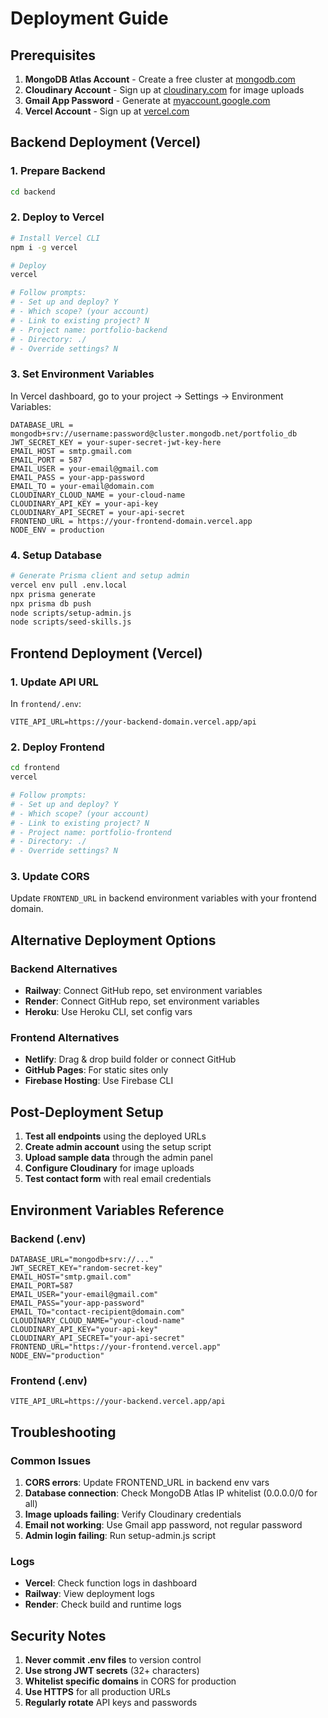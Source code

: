 # Deployment Guide

## Prerequisites

1. **MongoDB Atlas Account** - Create a free cluster at [mongodb.com](https://www.mongodb.com/cloud/atlas)
2. **Cloudinary Account** - Sign up at [cloudinary.com](https://cloudinary.com) for image uploads
3. **Gmail App Password** - Generate at [myaccount.google.com](https://myaccount.google.com/apppasswords)
4. **Vercel Account** - Sign up at [vercel.com](https://vercel.com)

## Backend Deployment (Vercel)

### 1. Prepare Backend
```bash
cd backend
```

### 2. Deploy to Vercel
```bash
# Install Vercel CLI
npm i -g vercel

# Deploy
vercel

# Follow prompts:
# - Set up and deploy? Y
# - Which scope? (your account)
# - Link to existing project? N
# - Project name: portfolio-backend
# - Directory: ./
# - Override settings? N
```

### 3. Set Environment Variables
In Vercel dashboard, go to your project → Settings → Environment Variables:

```
DATABASE_URL = mongodb+srv://username:password@cluster.mongodb.net/portfolio_db
JWT_SECRET_KEY = your-super-secret-jwt-key-here
EMAIL_HOST = smtp.gmail.com
EMAIL_PORT = 587
EMAIL_USER = your-email@gmail.com
EMAIL_PASS = your-app-password
EMAIL_TO = your-email@domain.com
CLOUDINARY_CLOUD_NAME = your-cloud-name
CLOUDINARY_API_KEY = your-api-key
CLOUDINARY_API_SECRET = your-api-secret
FRONTEND_URL = https://your-frontend-domain.vercel.app
NODE_ENV = production
```

### 4. Setup Database
```bash
# Generate Prisma client and setup admin
vercel env pull .env.local
npx prisma generate
npx prisma db push
node scripts/setup-admin.js
node scripts/seed-skills.js
```

## Frontend Deployment (Vercel)

### 1. Update API URL
In `frontend/.env`:
```
VITE_API_URL=https://your-backend-domain.vercel.app/api
```

### 2. Deploy Frontend
```bash
cd frontend
vercel

# Follow prompts:
# - Set up and deploy? Y
# - Which scope? (your account)
# - Link to existing project? N
# - Project name: portfolio-frontend
# - Directory: ./
# - Override settings? N
```

### 3. Update CORS
Update `FRONTEND_URL` in backend environment variables with your frontend domain.

## Alternative Deployment Options

### Backend Alternatives
- **Railway**: Connect GitHub repo, set environment variables
- **Render**: Connect GitHub repo, set environment variables
- **Heroku**: Use Heroku CLI, set config vars

### Frontend Alternatives
- **Netlify**: Drag & drop build folder or connect GitHub
- **GitHub Pages**: For static sites only
- **Firebase Hosting**: Use Firebase CLI

## Post-Deployment Setup

1. **Test all endpoints** using the deployed URLs
2. **Create admin account** using the setup script
3. **Upload sample data** through the admin panel
4. **Configure Cloudinary** for image uploads
5. **Test contact form** with real email credentials

## Environment Variables Reference

### Backend (.env)
```env
DATABASE_URL="mongodb+srv://..."
JWT_SECRET_KEY="random-secret-key"
EMAIL_HOST="smtp.gmail.com"
EMAIL_PORT=587
EMAIL_USER="your-email@gmail.com"
EMAIL_PASS="your-app-password"
EMAIL_TO="contact-recipient@domain.com"
CLOUDINARY_CLOUD_NAME="your-cloud-name"
CLOUDINARY_API_KEY="your-api-key"
CLOUDINARY_API_SECRET="your-api-secret"
FRONTEND_URL="https://your-frontend.vercel.app"
NODE_ENV="production"
```

### Frontend (.env)
```env
VITE_API_URL=https://your-backend.vercel.app/api
```

## Troubleshooting

### Common Issues
1. **CORS errors**: Update FRONTEND_URL in backend env vars
2. **Database connection**: Check MongoDB Atlas IP whitelist (0.0.0.0/0 for all)
3. **Image uploads failing**: Verify Cloudinary credentials
4. **Email not working**: Use Gmail app password, not regular password
5. **Admin login failing**: Run setup-admin.js script

### Logs
- **Vercel**: Check function logs in dashboard
- **Railway**: View deployment logs
- **Render**: Check build and runtime logs

## Security Notes

1. **Never commit .env files** to version control
2. **Use strong JWT secrets** (32+ characters)
3. **Whitelist specific domains** in CORS for production
4. **Use HTTPS** for all production URLs
5. **Regularly rotate** API keys and passwords